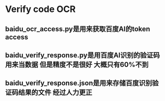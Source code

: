 # Verify code OCR
## baidu_ocr_access.py是用来获取百度AI的token access
## baidu_verify_response.py是用百度AI识别的验证码 用来当数据 但是精度不是很好 大概只有60%不到
## baidu_verify_response.json是用来存储百度识别验证码结果的文件 经过人力更正